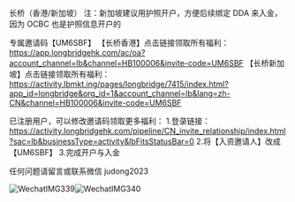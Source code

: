 长桥（香港/新加坡）
注：新加坡建议用护照开户，方便后续绑定 DDA 来入金，因为 OCBC 也是护照信息开户的


专属邀请码【UM6SBF】
【长桥香港】点击链接领取所有福利：https://app.longbridgehk.com/ac/oa?account_channel=lb&channel=HB100006&invite-code=UM6SBF
【长桥新加坡】点击链接领取所有福利：https://activity.lbmkt.ing/pages/longbridge/7415/index.html?app_id=longbridge&org_id=1&account_channel=lb&lang=zh-CN&channel=HB100006&invite-code=UM6SBF

已注册用户，可以修改邀请码领取更多福利：
1.登录链接：https://activity.longbridgehk.com/pipeline/CN_invite_relationship/index.html?sac=lb&businessType=activity&lbFitsStatusBar=0
2.将【入资邀请人】改成【UM6SBF】
3.完成开户与入金

任何问题请留言或联系微信 judong2023

![WechatIMG339](https://github.com/user-attachments/assets/e4ffddcb-611b-4b06-a47a-2c150aa71dff)![WechatIMG340](https://github.com/user-attachments/assets/26c2c843-f19c-4d65-b5c7-27558e5fd56d)